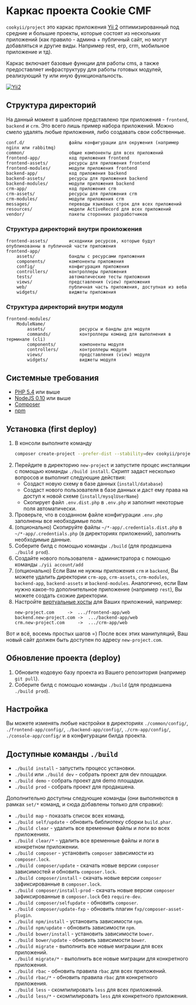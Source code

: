 Каркас проекта Cookie CMF
=========================

`cookyii/project` это каркас приложения [Yii 2](http://www.yiiframework.com/)
оптимизированный под средние и большие проекты, которые состоят из нескольких приложений
(как правило - админа + публичный сайт, но могут добавляться и другие виды.
Например rest, erp, crm, мобильное приложение и тд).

Каркас включает базовые функции для работы cms,
а также предоставляет инфраструктуру для работы готовых модулей,
реализующий ту или иную функциональность.

[![Yii2](https://img.shields.io/badge/Powered_by-Yii_Framework-green.svg?style=flat)](http://www.yiiframework.com/)


Структура директорий
--------------------

На данный момент в шаблоне представлено три приложения - `frontend`, `backend` и `crm`.
Это всего лишь пример набора приложений.
Можно смело удалять любые приложения, либо создавать свои собственные.

    conf.d/                 файлы конфигурации для окружения (например nginx или rabbitmq)
    common/                 общие компоненты для всех приложений
    frontend-app/           код приложения frontend
    frontend-assets/        ресурсы для приложения frontend
    frontend-modules/       модули приложения frontend
    backend-app/            код приложения backend
    backend-assets/         ресурсы для приложения backend
    backend-modules/        модули приложения backend
    crm-app/                код приложения crm
    crm-assets/             ресурсы для приложения crm
    crm-modules/            модули приложения crm
    messages/               переводы языковых строк для всех приложений
    resources/              модели ActiveRecord для всех приложений
    vendor/                 пакеты сторонних разработчиков



### Структура директорий внутри проиложения

    frontend-assets/        исходники ресурсов, которые будут опубликованны в публичной части приложения
    frontend-app/
        assets/             бандлы с ресурсами приложения
        components/         компоненты приложения
        config/             конфигурация приложения
        controllers/        контроллеры приложения
        tests/              автоматические тесты приложения
        views/              представления (view) приложения
        web/                публичная часть приложения, доступная из веба
        widgets/            виджеты приложения
        


### Структура директорий внутри модуля

    frontend-modules/
        ModuleName/
            assets/             ресурсы и бандлы для модуля
            commands/           контроллеры команд для выполнения в терминале (cli)
            components/         компоненты модуля
            controllers/        контроллеры модуля
            views/              представления (view) модуля
            widgets/            виджеты модуля



Системные требования
--------------------

* [PHP 5.4](http://php.net) или выше
* [NodeJS 0.10](https://nodejs.org/en/) или выше
* [Composer](http://getcomposer.org/)
* [npm](https://docs.npmjs.com/getting-started/installing-node)


Установка (first deploy)
------------------------

1. В консоли выполните команду
    ```bash
    composer create-project --prefer-dist --stability=dev cookyii/project new-project
    ```
2. Перейдите в директорию `new-project` и запустите процес инсталяции с помощью команды `./build install`.
Скрипт задаст несколько вопросов и выполнит следующие действия:
   * Создаст новую схему в базе данных (`install/database`)
   * Создаст нового пользователя в базе данных и даст ему права на доступ к новой схеме (`install/mysqlUserName`)
   * Скопирует файл `.env.dist.php` в `.env.php` и заполнит некоторые поля автоматически.
3. Проверьте, что в созданном файле конфигурации `.env.php` заполнены все необходимые поля.
4. (опционально) Скопируйте файлы `~/*-app/.credentials.dist.php` в `~/*-app/.credentials.php` (в директориях приложений), заполнить необходимые данные.
5. Соберите билд с помощью команды `./build` (для продакшена `./build prod`).
6. Создайте нового пользователя - администратора с помощью команды `./yii account/add`
7. (опционально) Если Вам не нужны приложения `crm` и `backend`,
Вы можете удалить директории `crm-app`, `crm-assets`, `crm-modules`, `backend-app`, `backend-assets` и `backend-modules`.
Аналогично, если Вам нужно какое-то дополнительное приложение (например `rest`), Вы можете создать схожие директории.
8. Настройте [виртуальные хосты](http://www.yiiframework.com/doc-2.0/guide-start-installation.html#configuring-web-servers) для Ваших приложений, например:
    ```
    new-project.com     ->  .../frontend-app/web
    backend.new-project.com ->  .../backend-app/web
    crm.new-project.com     ->  .../crm-app/web
    ```

Вот и всё, восемь простых шагов =) После всех этих манипуляций, Ваш новый сайт должен быть доступен по адресу `new-project.com`.

Обновление проекта (deploy)
---------------------------

1. Обновите кодовую базу проекта из Вашего репозитория (например `git pull`).
2. Соберите билд с помощью команды `./build` (для продакшена `./build prod`).

Настройка
---------

Вы можете изменять любые настройки в директориях
`./common/config/`, `./frontend-app/config/`, `./backend-app/config/`, `./crm-app/config/`, `./console-app/config/`
и в конфигурации билда проекта.


Доступные команды `./build`
---------------------------

* `./build install` - запустить процесс установки.
* `./build` или `./build dev` - собрать проект для dev площадки.
* `./build demo` - собрать проект для demo площадки.
* `./build prod` - собрать проект для продакшена.

Дополнительно доступны следующие команды (они выполняются в рамках `set/*` команд, и сюда добавлены только для справки):
* `./build map` - показать список всех команд.
* `./build self/update` - обновить библиотеку сборки `build.phar`.
* `./build clear` - удалить все временные файлы и логи во всех приложениях.
* `./build clear/*` - удалить все временные файлы и логи в конкретном приложении.
* `./build composer` - установить `composer` зависимости из `composer.lock`.
* `./build composer/update` - скачать новые версии `composer` зависимостей и обновить `composer.lock`.
* `./build composer/install` - скачать новые версии `composer` зафиксированные в `composer.lock`.
* `./build composer/install-prod` - скачать новые версии `composer` зафиксированные в `composer.lock` без `require-dev`.
* `./build composer/selfupdate` - обновить `composer`.
* `./build composer/update-fxp` - обновить плагин `fxp/composer-asset-plugin`.
* `./build npm/install` - установить зависимости `npm`.
* `./build npm/update` - обновить зависимости `npm`.
* `./build bower/install` - установить зависимости `bower`.
* `./build bower/update` - обновить зависимости `bower`.
* `./build migrate` - выполнить все новые миграции для всех приложений.
* `./build migrate/*` - выполнить все новые миграции для конкретного приложения.
* `./build rbac` - обновить правила `rbac` для всех приложений.
* `./build rbac/*` - обновить правила `rbac` для конкретного приложения.
* `./build less` - скомпилировать `less` для всех приложений.
* `./build less/*` - скомпилировать `less` для конкретного приложения.